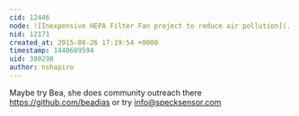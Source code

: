 ```yaml
---
cid: 12446
node: ![Inexpensive HEPA Filter Fan project to reduce air pollution](../notes/Melissa/08-26-2015/inexpensive-hepa-filter-fan-project-to-reduce-air-pollution)
nid: 12171
created_at: 2015-08-26 17:19:54 +0000
timestamp: 1440609594
uid: 380298
author: nshapiro
---
```


Maybe try Bea, she does community outreach there https://github.com/beadias or try info@specksensor.com